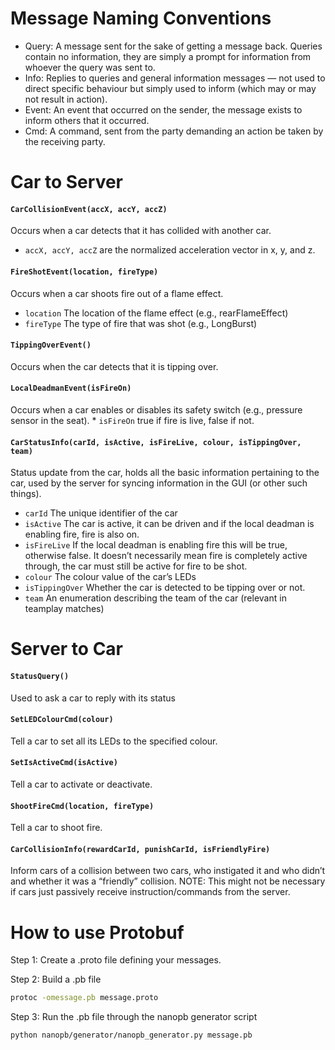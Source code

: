 # Message Naming Conventions

* Query: A message sent for the sake of getting a message back. Queries contain no information, they are simply a prompt for information from whoever the query was sent to.
* Info: Replies to queries and general information messages — not used to direct specific behaviour but simply used to inform (which may or may not result in action).
* Event: An event that occurred on the sender, the message exists to inform others that it occurred.
* Cmd: A command, sent from the party demanding an action be taken by the receiving party.


# Car to Server

#### `CarCollisionEvent(accX, accY, accZ)`
Occurs when a car detects that it has collided with another car.
 * `accX, accY, accZ` are the normalized acceleration vector in x, y, and z.

#### `FireShotEvent(location, fireType)`
Occurs when a car shoots fire out of a flame effect.
 * `location` The location of the flame effect (e.g., rearFlameEffect)
 * `fireType` The type of fire that was shot (e.g., LongBurst)

#### `TippingOverEvent()`
Occurs when the car detects that it is tipping over.

#### `LocalDeadmanEvent(isFireOn)`
Occurs when a car enables or disables its safety switch (e.g., pressure sensor in the seat).
    * `isFireOn` true if fire is live, false if not.

#### `CarStatusInfo(carId, isActive, isFireLive, colour, isTippingOver, team)`
Status update from the car, holds all the basic information pertaining to the car, used by the server for syncing information in the GUI (or other such things).
 * `carId` The unique identifier of the car
 * `isActive` The car is active, it can be driven and if the local deadman is enabling fire, fire is also on.
 * `isFireLive` If the local deadman is enabling fire this will be true, otherwise false. It doesn’t necessarily mean fire is completely active through, the car must still be active for fire to be shot.
 * `colour` The colour value of the car’s LEDs
 * `isTippingOver` Whether the car is detected to be tipping over or not.
 * `team` An enumeration describing the team of the car (relevant in teamplay matches)


# Server to Car

#### `StatusQuery()`
Used to ask a car to reply with its status

#### `SetLEDColourCmd(colour)`
Tell a car to set all its LEDs to the specified colour.

#### `SetIsActiveCmd(isActive)`
Tell a car to activate or deactivate.

#### `ShootFireCmd(location, fireType)`
Tell a car to shoot fire.

#### `CarCollisionInfo(rewardCarId, punishCarId, isFriendlyFire)`
Inform cars of a collision between two cars, who instigated it and who didn’t and whether it was a “friendly” collision. NOTE: This might not be necessary if cars just passively receive instruction/commands from the server.


# How to use Protobuf

Step 1: Create a .proto file defining your messages.

Step 2: Build a .pb file
```bash
protoc -omessage.pb message.proto
```

Step 3: Run the .pb file through the nanopb generator script
```bash
python nanopb/generator/nanopb_generator.py message.pb
```
